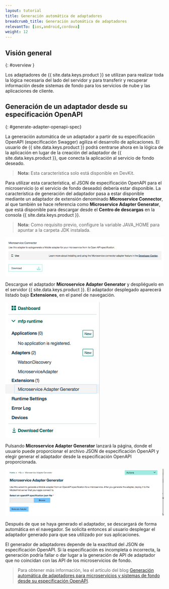 ```yaml
---
layout: tutorial
title: Generación automática de adaptadores
breadcrumb_title: Generación automática de adaptadores
relevantTo: [ios,android,cordova]
weight: 12
---
```

<!-- NLS_CHARSET=UTF-8 -->
## Visión general 
{: #overview }

Los adaptadores de {{ site.data.keys.product }} se utilizan para realizar toda la lógica necesaria del lado del servidor y para transferir y recuperar información desde sistemas de fondo para los servicios de nube y las aplicaciones de cliente.


##  Generación de un adaptador desde su especificación OpenAPI
{: #generate-adapter-openapi-spec}

La generación automática de un adaptador a partir de su especificación OpenAPI (especificación Swagger) agiliza el desarrollo de aplicaciones.
El usuario de {{ site.data.keys.product }} podrá centrarse ahora en la lógica de la aplicación en lugar de la creación del adaptador de {{ site.data.keys.product }}, que conecta la aplicación al servicio de fondo deseado. 

>**Nota:** Esta característica solo está disponible en DevKit.

Para utilizar esta característica, el JSON de especificación OpenAPI para el microservicio (o el servicio de fondo deseado) debería estar disponible. La característica de generación del adaptador pasa a estar disponible mediante un adaptador de extensión denominado **Microservice Connector**, al que también se hace referencia como **Microservice Adapter Generator**, que está disponible para descargar desde el **Centro de descargas** en la consola {{ site.data.keys.product }}. 

>**Nota:** Como requisito previo, configure la variable JAVA_HOME para apuntar a la carpeta JDK instalada. 


  ![Imagen del generador de adaptadores en el Centro de descargas](./AdapterGen_DownloadCenter.png)


Descargue el adaptador **Microservice Adapter Generator** y despliéguelo en el servidor {{ site.data.keys.product }}. 
El adaptador desplegado aparecerá listado bajo **Extensiones**, en el panel de navegación. 


  ![Imagen del generador de adaptadores en el panel de navegación](./AdapterGen_naviagtionPane.png)


Pulsando **Microservice Adapter Generator** lanzará la página, donde el usuario puede proporcionar el archivo JSON de especificación OpenAPI y elegir generar el adaptador desde la especificación OpenAPI proporcionada. 

  ![Imagen de la página del generador de adaptadores](./AdapterGen_generationPage.png)


Después de que se haya generado el adaptador, se descargará de forma automática en el navegador. Se solicita entonces al usuario desplegar el adaptador generado para que sea utilizado por sus aplicaciones. 

El generador de adaptadores depende de la exactitud del JSON de especificación OpenAPI. Si la especificación es incompleta o incorrecta, la generación podría fallar o dar lugar a la generación de API de adaptador que no coincidan con las API de los microservicios de fondo. 

>Para obtener más información, lea el artículo del blog [Generación automática de adaptadores para microservicios y sistemas de fondo desde su especificación OpenAPI](https://mobilefirstplatform.ibmcloud.com/blog/2017/08/10/autogenerate-adapter-from-openapi-specification/).
